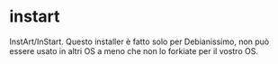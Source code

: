 # instart
InstArt/InStart. Questo installer è fatto solo per Debianissimo, non può essere usato in altri OS a meno che non lo forkiate per il vostro OS.
